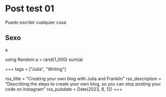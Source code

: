 # Post test 01

Puedo escribir cualquier cosa

## Sexo

a

using Random
a = rand(1_000)
sum(a)

+++
tags = ["Julia", "Writing"]

rss_title = "Creating your own blog with Julia and Franklin"
rss_description = "Describing the steps to create your own blog, so you can stop posting your code on Instagram"
rss_pubdate = Date(2023, 8, 12)
+++
